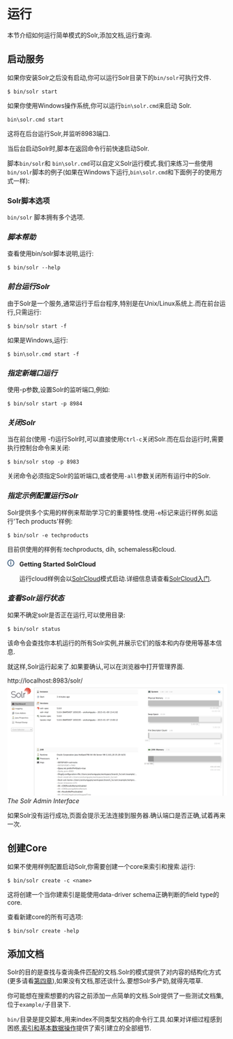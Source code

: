 # 运行

本节介绍如何运行简单模式的Solr,添加文档,运行查询.

## 启动服务

如果你安装Solr之后没有启动,你可以运行Solr目录下的`bin/solr`可执行文件.

    $ bin/solr start

如果你使用Windows操作系统,你可以运行`bin\solr.cmd`来启动 Solr.

    bin\solr.cmd start

这将在后台运行Solr,并监听8983端口.

当后台启动Solr时,脚本在返回命令行前快速启动Solr.

脚本`bin/solr`和 `bin\solr.cmd`可以自定义Solr运行模式.我们来练习一些使用`bin/solr`脚本的例子(如果在Windows下运行,`bin\solr.cmd`和下面例子的使用方式一样):

### Solr脚本选项

`bin/solr` 脚本拥有多个选项.

### *脚本帮助*

查看使用bin/solr脚本说明,运行:

    $ bin/solr --help

### *前台运行Solr*

由于Solr是一个服务,通常运行于后台程序,特别是在Unix/Linux系统上.而在前台运行,只需运行:

    $ bin/solr start -f
如果是Windows,运行:

    $ bin\solr.cmd start -f

### *指定新端口运行*

使用-p参数,设置Solr的监听端口,例如:

    $ bin/solr start -p 8984

### *关闭Solr*

当在前台(使用 -f)运行Solr时,可以直接使用`Ctrl-c`关闭Solr.而在后台运行时,需要执行控制台命令来关闭:

    $ bin/solr stop -p 8983

关闭命令必须指定Solr的监听端口,或者使用`-all`参数关闭所有运行中的Solr.

### *指定示例配置运行Solr*

Solr提供多个实用的样例来帮助学习它的重要特性.使用`-e`标记来运行样例.如运行'Tech products'样例:

    $ bin/solr -e techproducts

目前供使用的样例有:techproducts, dih, schemaless和cloud.


![Info](info.png)&nbsp;&nbsp;&nbsp;**Getting Started SolrCloud**

&nbsp;&nbsp;&nbsp;&nbsp;&nbsp;&nbsp;&nbsp;运行cloud样例会以[SolrCloud](/solrcloud.md)模式启动.详细信息请查看[SolrCloud入门](/solrcloud/start.md).


### *查看Solr运行状态*

如果不确定solr是否正在运行,可以使用目录:

    $ bin/solr status

该命令会查找你本机运行的所有Solr实例,并展示它们的版本和内存使用等基本信息.

就这样,Solr运行起来了.如果要确认,可以在浏览器中打开管理界面.

http://localhost:8983/solr/
![The Solr Admin Interface](admin.png)
*The Solr Admin Interface*

如果Solr没有运行成功,页面会提示无法连接到服务器.确认端口是否正确,试着再来一次.

## 创建Core

如果不使用样例配置启动Solr,你需要创建一个core来索引和搜索.运行:

    $ bin/solr create -c <name>

这将创建一个当你建索引是能使用data-driver schema正确判断的field type的core.

查看新建core的所有可选项:

    $ bin/solr create -help

## 添加文档

Solr的目的是查找与查询条件匹配的文档.Solr的模式提供了对内容的结构化方式(更多请看[第四章](/document_field_schema.md)),如果没有文档,那还谈什么.要想Solr多产奶,就得先喂草.

你可能想在搜索想要的内容之前添加一点简单的文档.Solr提供了一些测试文档集,位于`example/`子目录下.

`bin/`目录是提交脚本,用来index不同类型文档的命令行工具.如果对详细过程感到困惑,[索引和基本数据操作](index)提供了索引建立的全部细节.
